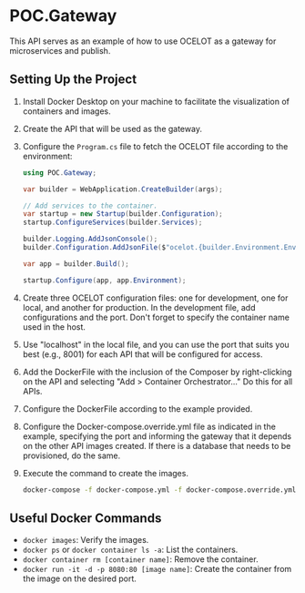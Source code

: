 # POC.Gateway

This API serves as an example of how to use OCELOT as a gateway for microservices and publish.

## Setting Up the Project

1. Install Docker Desktop on your machine to facilitate the visualization of containers and images.

2. Create the API that will be used as the gateway.

3. Configure the `Program.cs` file to fetch the OCELOT file according to the environment:

    ```csharp
    using POC.Gateway;

    var builder = WebApplication.CreateBuilder(args);

    // Add services to the container.
    var startup = new Startup(builder.Configuration);
    startup.ConfigureServices(builder.Services);

    builder.Logging.AddJsonConsole();
    builder.Configuration.AddJsonFile($"ocelot.{builder.Environment.EnvironmentName}.json", false, true);

    var app = builder.Build();

    startup.Configure(app, app.Environment);
    ```

4. Create three OCELOT configuration files: one for development, one for local, and another for production. In the development file, add configurations and the port. Don't forget to specify the container name used in the host.

5. Use "localhost" in the local file, and you can use the port that suits you best (e.g., 8001) for each API that will be configured for access.

6. Add the DockerFile with the inclusion of the Composer by right-clicking on the API and selecting "Add > Container Orchestrator..." Do this for all APIs.

7. Configure the DockerFile according to the example provided.

8. Configure the Docker-compose.override.yml file as indicated in the example, specifying the port and informing the gateway that it depends on the other API images created. If there is a database that needs to be provisioned, do the same.

9. Execute the command to create the images.

    ```bash
    docker-compose -f docker-compose.yml -f docker-compose.override.yml up -d
    ```

## Useful Docker Commands

- `docker images`: Verify the images.
- `docker ps` or `docker container ls -a`: List the containers.
- `docker container rm [container name]`: Remove the container.
- `docker run -it -d -p 8080:80 [image name]`: Create the container from the image on the desired port.
